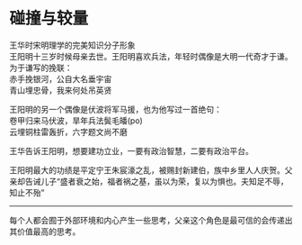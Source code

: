 # 碰撞与较量

王华时宋明理学的完美知识分子形象  
王阳明十三岁时候母亲去世。王阳明喜欢兵法，年轻时偶像是大明一代奇才于谦。为于谦写的挽联：  
赤手挽银河，公自大名垂宇宙  
青山埋忠骨，我来何处吊英贤  

王阳明的另一个偶像是伏波将军马援，也为他写过一首绝句：  
卷甲归来马伏波，旱年兵法鬓毛皤(po)  
云埋铜柱雷轰折，六字题文尚不磨  

王华告诉王阳明，想要建功立业，一要有政治智慧，二要有政治平台。

王阳明最大的功绩是平定宁王朱宸濠之乱，被赐封新建伯，族中乡里人人庆贺。父亲却告诫儿子“盛者衰之始，福者祸之基，虽以为荣，复以为惧也。夫知足不辱，知止不殆”

***

每个人都会囿于外部环境和内心产生一些思考，父亲这个角色是最可信的会传递出其价值最高的思考。
